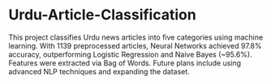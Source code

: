 # Urdu-Article-Classification
This project classifies Urdu news articles into five categories using machine learning. With 1139 preprocessed articles, Neural Networks achieved 97.8% accuracy, outperforming Logistic Regression and Naive Bayes (~95.6%). Features were extracted via Bag of Words. Future plans include using advanced NLP techniques and expanding the dataset.

